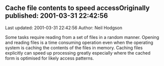 ## Cache file contents to speed accessOriginally published: 2001-03-31 22:42:56 
Last updated: 2001-03-31 22:42:56 
Author: Neil Hodgson 
 
Some tasks require reading from a set of files in a random manner. Opening and reading files is a time consuming operation even when the operating system is caching the contents of the files in memory. Caching files explicitly can speed up processing greatly especially where the cached form is optimised for likely access patterns.